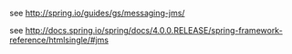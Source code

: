 see http://spring.io/guides/gs/messaging-jms/

see http://docs.spring.io/spring/docs/4.0.0.RELEASE/spring-framework-reference/htmlsingle/#jms
